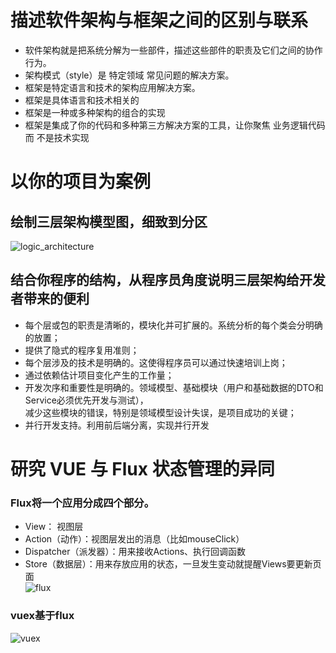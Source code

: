 # 描述软件架构与框架之间的区别与联系  
* 软件架构就是把系统分解为一些部件，描述这些部件的职责及它们之间的协作行为。  
* 架构模式（style）是 特定领域 常见问题的解决方案。  
* 框架是特定语言和技术的架构应用解决方案。  
* 框架是具体语言和技术相关的
* 框架是一种或多种架构的组合的实现
* 框架是集成了你的代码和多种第三方解决方案的工具，让你聚焦 业务逻辑代码 而 不是技术实现  
# 以你的项目为案例
## 绘制三层架构模型图，细致到分区
![logic_architecture]({{site.url}}/image/lesson13/logic_architecture.png)  

## 结合你程序的结构，从程序员角度说明三层架构给开发者带来的便利  
* 每个层或包的职责是清晰的，模块化并可扩展的。系统分析的每个类会分明确的放置；
* 提供了隐式的程序复用准则；
* 每个层涉及的技术是明确的。这使得程序员可以通过快速培训上岗；
* 通过依赖估计项目变化产生的工作量；
* 开发次序和重要性是明确的。领域模型、基础模块（用户和基础数据的DTO和Service必须优先开发与测试），  
减少这些模块的错误，特别是领域模型设计失误，是项目成功的关键；
* 并行开发支持。利用前后端分离，实现并行开发  
# 研究 VUE 与 Flux 状态管理的异同  
### Flux将一个应用分成四个部分。
* View： 视图层 
* Action（动作）：视图层发出的消息（比如mouseClick） 
* Dispatcher（派发器）：用来接收Actions、执行回调函数
* Store（数据层）：用来存放应用的状态，一旦发生变动就提醒Views要更新页面  
![flux]({{site.url}}/image/lesson13/flux.png)  
### vuex基于flux  
![vuex]({{site.url}}/image/lesson13/vuex.png)  

